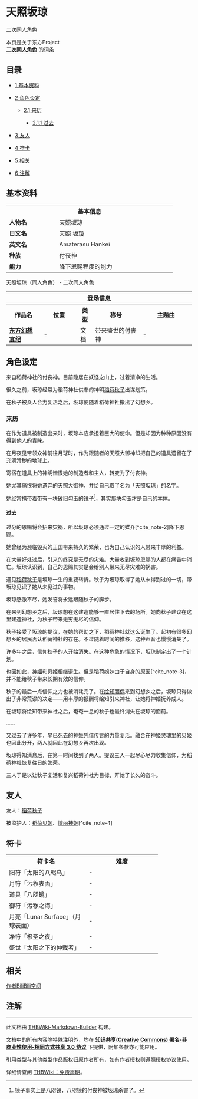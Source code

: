 # 天照坂琼

<!-- source html: G:\repos\THBWiki-Markdown-Builder\THBWikiMarkdown\Temp\main\e\e9\ns0%3A%E5%A4%A9%E7%85%A7%E5%9D%82%E7%90%BC.html -->

二次同人角色

本页是关于东方Project  
 **[二次同人角色](./二次角色列表.md)** 的词条

## 目录

- [1 基本资料](#基本资料)
- [2 角色设定](#角色设定)

  - [2.1 来历](#来历)

    - [2.1.1 过去](#过去)






- [3 友人](#友人)
- [4 符卡](#符卡)
- [5 相关](#相关)
- [6 注解](#注解)





## 基本资料

<table>
<tbody><tr>
<th colspan="2">基本信息</th>
</tr>
<tr>
<td style="width:120px"><b>人物名</b></td><td style="min-width:300px">天照坂琼</td>
</tr><tr><td><b>日文名</b></td><td>天照 坂瓊</td></tr><tr><td><b>英文名</b></td><td>Amaterasu Hankei</td></tr><tr><td><b>种族</b></td><td>付丧神</td></tr><tr><td><b>能力</b></td><td>降下恩赐程度的能力</td></tr></tbody></table>

天照坂琼（同人角色） - 二次同人角色

<table>
<tbody><tr>
<th colspan="5">登场信息</th>
</tr><tr><th><b>作品名</b></th><th><b>位置</b></th><th><b>类型</b></th><th><b>称号</b></th><th><b>主题曲</b></th></tr><tr><td rowspan="1" style="width:120px"><b><a href="./东方幻想宴纪.md" title="东方幻想宴纪">东方幻想宴纪</a></b></td><td style="width:130px">-</td><td class="bg-color-danger-30" style="width:30px;">文档</td><td style="width:180px">带来盛世的付丧神</td><td style="width:200px">-</td></tr></tbody></table>



## 角色设定
  
来自稻荷神社的付丧神。目前隐居在妖怪之山上，过着清净的生活。
  
  
很久之前，坂琼经常为稻荷神社供奉的神明[稻荷秋子](./稻荷秋子.md)出谋划策。
  
  
在秋子被众人合力复活之后，坂琼便随着稻荷神社搬出了幻想乡。
　　
  


### 来历
  
在作为道具被制造出来时，坂琼本应承担着巨大的使命。但是却因为种种原因没有得到他人的青睐。
  
  
在月夜见带领众神前往月球时，作为跟随者的天照大御神却把自己的道具遗留在了充满污秽的地球上。
  
  
寄宿在道具上的神明憎恨她的制造者和主人，转变为了付丧神。
  
  
她尤其痛恨将她遗弃的天照大御神，并给自己取了名为「天照坂琼」的名字。
  
  
她经常携带着带有一块破旧勾玉的镜子[^cite_note-1]，其实那块勾玉才是自己的本体。
  


#### 过去
  
过分的恩赐将会招来灾祸，所以坂琼必须通过一定的媒介[^cite_note-2]降下恩赐。
  
  
她曾经为濒临毁灭的王国带来持久的繁荣，也为自己认识的人带来丰厚的利益。
  
  
在大量好处过后，引来的终究是无尽的灾难。大量收到坂琼恩赐的人都在痛苦中消亡。坂琼认识到，自己的恩赐其实是会给别人带来无尽灾难的祸害。
  
  
遇见[稻荷秋子](./稻荷秋子.md)是坂琼一生的重要转折。秋子为坂琼取得了她从未得到过的一切，带坂琼见识了她从未见过的事物。
  
  
坂琼感激不尽，她发誓将永远跟随秋子的脚步。
  
  
在来到幻想乡之后，坂琼想在这建造能够一直居住下去的场所。她向秋子建议在这里建造神社，为秋子带来无穷无尽的信仰。
  
  
秋子接受了坂琼的提议，在她的帮助之下，稻荷神社就这么诞生了。起初有很多幻想乡的居民否认稻荷神社的存在。不过随着时间的推移，这种声音也慢慢消失了。
  
  
许多年之后，信仰秋子的人开始消失。在这种危急的情况下，坂琼制定出了一个计划。
  
  
也因如此，[神姬](./博丽神姬.md)和贝姬相继诞生。但是稻荷姐妹由于自身的原因[^cite_note-3]，并不能给秋子带来长期有效的信仰。
  
  
秋子的最后一点信仰之力也被消耗完了。在[绘知丽偶](./绘知丽偶.md)来到幻想乡之后，坂琼只得做出了非常荒谬的决定——用丰厚的报酬将绘知引来神社，让她将神姬抚养成人。
  
  
在坂琼将绘知带来神社之后，奄奄一息的秋子也最终消失在坂琼的面前。
  
  
……
  
  
又过去了许多年，早已死去的神姬凭借传言的力量复活。融合在神姬灵魂里的贝姬也因此分开，两人就因此在幻想乡再次出现。
  
  
坂琼得知消息后，在第一时间找到了两人。提议三人一起尽心尽力收集信仰，为稻荷神社恢复往日的繁荣。
  
  
三人于是以让秋子复活和复兴稻荷神社为目标，开始了长久的奋斗。
  


## 友人
  
友人：[稻荷秋子](./稻荷秋子.md)
  
  
被监护人：[稻荷贝姬](./稻荷贝姬.md)、[博丽神姬](./博丽神姬.md)[^cite_note-4]
  


## 符卡

<table><tbody><tr><th><b>符卡名</b></th><th><b>难度</b></th></tr><tr><td style="width:200px">阳符「太阳的八咫乌」</td><td style="width:180px">-</td></tr>
<tr><td style="width:200px">月符「污秽表面」</td><td style="width:180px">-</td></tr>
<tr><td style="width:200px">道具「八咫镜」</td><td style="width:180px">-</td></tr>
<tr><td style="width:200px">御符「污秽之海」</td><td style="width:180px">-</td></tr>
<tr><td style="width:200px">月亮「Lunar Surface」（月球表面）</td><td style="width:180px">-</td></tr>
<tr><td style="width:200px">净符「极圣之夜」</td><td style="width:180px">-</td></tr>
<tr><td style="width:200px">盛世「太阳之下的仲裁者」</td><td style="width:180px">-</td></tr></tbody></table>



## 相关
  
[作者BiliBili空间](https://space.bilibili.com/95126860)
  


## 注解
[^cite_note-1]: 镜子事实上是八咫镜，八咫镜的付丧神被坂琼杀害了。





---

此文档由 [THBWiki-Markdown-Builder](https://github.com/Delsin-Yu/THBWiki-Markdown-Builder) 构建。

文档中的所有内容除特殊注明外，均在 [**知识共享(Creative Commons) 署名-非商业性使用-相同方式共享 3.0 协议**](https://creativecommons.org/licenses/by-sa/3.0/deed.zh-hans) 下提供，附加条款亦可能应用。

引用类型与其他类型作品版权归原作者所有，如有作者授权则遵照授权协议使用。

详细请查阅 [THBWiki：免责声明](https://thbwiki.cc/THBWiki:%E5%85%8D%E8%B4%A3%E5%A3%B0%E6%98%8E)。

